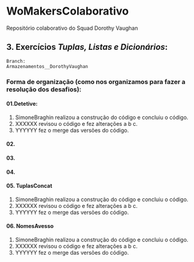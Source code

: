 # WoMakersColaborativo
Repositório colaborativo do Squad Dorothy Vaughan

## 3. Exercícios *Tuplas, Listas e Dicionários*:  
    Branch:  
    Armazenamentos__DorothyVaughan
### Forma de organização (como nos organizamos para fazer a resolução dos desafios):

#### 01.Detetive:
1. SimoneBraghin realizou a construção do código e concluiu o código.
2. XXXXXX revisou o código e fez alterações a b c.
3. YYYYYY fez o merge das versões do código.

#### 02. 
#### 03.
#### 04.
#### 05. TuplasConcat
1. SimoneBraghin realizou a construção do código e concluiu o código.
2. XXXXXX revisou o código e fez alterações a b c.
3. YYYYYY fez o merge das versões do código.

#### 06. NomesAvesso
1. SimoneBraghin realizou a construção do código e concluiu o código.
2. XXXXXX revisou o código e fez alterações a b c.
3. YYYYYY fez o merge das versões do código.